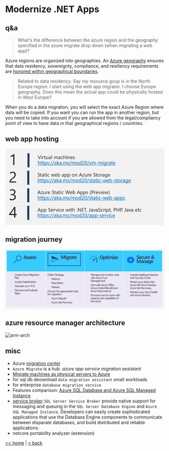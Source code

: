 # Modernize .NET Apps

## q&a

> What's the difference between the azure region and the geography specified in the azure migrate drop down (when migrating a web app)?

Azure regions are organized into geographies. An [Azure geography](https://azure.microsoft.com/en-us/global-infrastructure/geographies/) ensures that data residency, sovereignty, compliance, and resiliency requirements are [honored within geographical boundaries](https://azure.microsoft.com/en-us/global-infrastructure/data-residency/#overview).

> Related to data residency. Say my resource goup is in the North Europe region. I start using the web app migrator. I choose Europe geography. Does this mean the actual app could be physically hosted in West Europe?

When you do a data migration, you will select the exact Azure Region where data will be copied. If you want you can run the app in another region, but you need to take into account if you are allowed from the legal/compliancy point of view to have data in that geographical regions / countries.

## web app hosting

![web.app.hosting](./pics/l01/web.app.hosting.png)

## migration journey

![migration.journey.png](./pics/l01/migration.journey.png)

## azure resource manager architecture

![arm-arch](https://docs.microsoft.com/en-us/learn/azure-fundamentals/azure-architecture-fundamentals/media/consistent-management-layer-feef9259.png)

## misc

- Azure [migration center](https://azure.microsoft.com/en-us/migration/)
- `Azure Migrate` is a hub. _azure app service migration assistant_
- [Migrate machines as physical servers to Azure](https://docs.microsoft.com/en-us/azure/migrate/tutorial-migrate-physical-virtual-machines)
- for sql db deownload `data migration assistant` small workloads
- for enterprise `database migration service`
- Features comparison: [Azure SQL Database and Azure SQL Managed Instance](https://docs.microsoft.com/en-us/azure/azure-sql/database/features-comparison)
- [service broker](https://docs.microsoft.com/en-us/sql/database-engine/configure-windows/sql-server-service-broker?view=sql-server-ver15) `SQL Server Service Broker` provide native support for messaging and queuing in the `SQL Server Database Engine` and `Azure SQL Managed Instance`. Developers can easily create sophisticated applications that use the Database Engine components to communicate between disparate databases, and build distributed and reliable applications.
- netcore portability analyzer (extension)

[<< home](../az.md) | [< back](../lectures.md)
